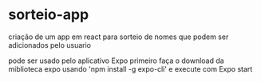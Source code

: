 # sorteio-app
criação de um app em react para sorteio de nomes que podem ser adicionados pelo usuario


pode ser usado pelo aplicativo Expo
primeiro faça o download da miblioteca expo usando 'npm install -g expo-cli'
e execute com Expo start
